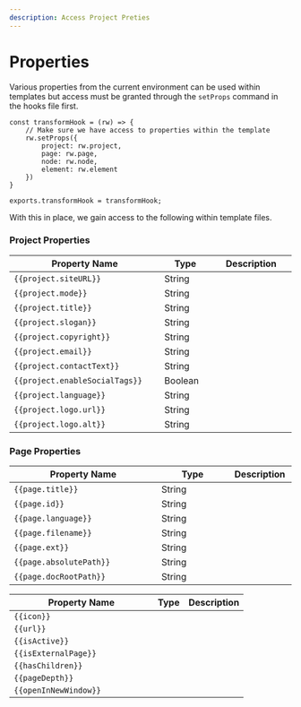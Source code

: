 ```yaml
---
description: Access Project Preties
---
```


# Properties

Various properties from the current environment can be used within templates but access must be granted through the `setProps` command in the hooks file first.

```
const transformHook = (rw) => {    
    // Make sure we have access to properties within the template
    rw.setProps({
        project: rw.project,
        page: rw.page,
        node: rw.node,
        element: rw.element
    })
}

exports.transformHook = transformHook;
```

With this in place, we gain access to the following within template files.

### Project Properties

<table><thead><tr><th width="346">Property Name</th><th width="127">Type</th><th width="278">Description</th></tr></thead><tbody><tr><td><code>{{project.siteURL}}</code></td><td>String</td><td></td></tr><tr><td><code>{{project.mode}}</code></td><td>String</td><td></td></tr><tr><td><code>{{project.title}}</code></td><td>String</td><td></td></tr><tr><td><code>{{project.slogan}}</code></td><td>String</td><td></td></tr><tr><td><code>{{project.copyright}}</code></td><td>String</td><td></td></tr><tr><td><code>{{project.email}}</code></td><td>String</td><td></td></tr><tr><td><code>{{project.contactText}}</code></td><td>String</td><td></td></tr><tr><td><code>{{project.enableSocialTags}}</code></td><td>Boolean</td><td></td></tr><tr><td><code>{{project.language}}</code></td><td>String</td><td></td></tr><tr><td><code>{{project.logo.url}}</code></td><td>String</td><td></td></tr><tr><td><code>{{project.logo.alt}}</code></td><td>String</td><td></td></tr></tbody></table>

### Page Properties

<table><thead><tr><th width="275">Property Name</th><th width="135">Type</th><th width="100">Description</th></tr></thead><tbody><tr><td><code>{{page.title}}</code></td><td>String</td><td></td></tr><tr><td><code>{{page.id}}</code></td><td>String</td><td></td></tr><tr><td><code>{{page.language}}</code></td><td>String</td><td></td></tr><tr><td><code>{{page.filename}}</code></td><td>String</td><td></td></tr><tr><td><code>{{page.ext}}</code></td><td>String</td><td></td></tr><tr><td><code>{{page.absolutePath}}</code></td><td>String</td><td></td></tr><tr><td><code>{{page.docRootPath}}</code></td><td>String</td><td></td></tr></tbody></table>



<table><thead><tr><th width="241">Property Name</th><th>Type</th><th>Description</th></tr></thead><tbody><tr><td><code>{{icon}}</code></td><td></td><td></td></tr><tr><td><code>{{url}}</code></td><td></td><td></td></tr><tr><td><code>{{isActive}}</code></td><td></td><td></td></tr><tr><td><code>{{isExternalPage}}</code></td><td></td><td></td></tr><tr><td><code>{{hasChildren}}</code></td><td></td><td></td></tr><tr><td><code>{{pageDepth}}</code></td><td></td><td></td></tr><tr><td><code>{{openInNewWindow}}</code></td><td></td><td></td></tr></tbody></table>
